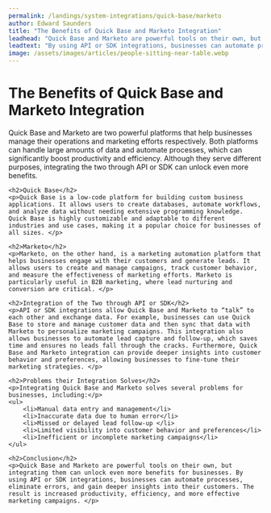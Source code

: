 ```yaml
---
permalink: /landings/system-integrations/quick-base/marketo
author: Edward Saunders
title: "The Benefits of Quick Base and Marketo Integration"
leadhead: "Quick Base and Marketo are powerful tools on their own, but integrating them can unlock even more benefits for businesses"
leadtext: "By using API or SDK integrations, businesses can automate processes, eliminate errors, and gain deeper insights into their customers. The result is increased productivity, efficiency, and more effective marketing campaigns."
image: /assets/images/articles/people-sitting-near-table.webp
---
```

<div class="arttext">	<h1>The Benefits of Quick Base and Marketo Integration</h1>
	<p>Quick Base and Marketo are two powerful platforms that help businesses manage their operations and marketing efforts respectively. Both platforms can handle large amounts of data and automate processes, which can significantly boost productivity and efficiency. Although they serve different purposes, integrating the two through API or SDK can unlock even more benefits.</p>

	<h2>Quick Base</h2>
	<p>Quick Base is a low-code platform for building custom business applications. It allows users to create databases, automate workflows, and analyze data without needing extensive programming knowledge. Quick Base is highly customizable and adaptable to different industries and use cases, making it a popular choice for businesses of all sizes. </p>

	<h2>Marketo</h2>
	<p>Marketo, on the other hand, is a marketing automation platform that helps businesses engage with their customers and generate leads. It allows users to create and manage campaigns, track customer behavior, and measure the effectiveness of marketing efforts. Marketo is particularly useful in B2B marketing, where lead nurturing and conversion are critical. </p>

	<h2>Integration of the Two through API or SDK</h2>
	<p>API or SDK integrations allow Quick Base and Marketo to “talk” to each other and exchange data. For example, businesses can use Quick Base to store and manage customer data and then sync that data with Marketo to personalize marketing campaigns. This integration also allows businesses to automate lead capture and follow-up, which saves time and ensures no leads fall through the cracks. Furthermore, Quick Base and Marketo integration can provide deeper insights into customer behavior and preferences, allowing businesses to fine-tune their marketing strategies. </p>

	<h2>Problems their Integration Solves</h2>
	<p>Integrating Quick Base and Marketo solves several problems for businesses, including:</p>
	<ul>
		<li>Manual data entry and management</li>
		<li>Inaccurate data due to human error</li>
		<li>Missed or delayed lead follow-up </li>
		<li>Limited visibility into customer behavior and preferences</li>
		<li>Inefficient or incomplete marketing campaigns</li>
	</ul>

	<h2>Conclusion</h2>
	<p>Quick Base and Marketo are powerful tools on their own, but integrating them can unlock even more benefits for businesses. By using API or SDK integrations, businesses can automate processes, eliminate errors, and gain deeper insights into their customers. The result is increased productivity, efficiency, and more effective marketing campaigns. </p>
</div>